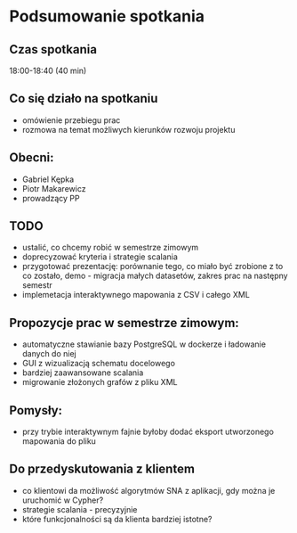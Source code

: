 # Podsumowanie spotkania

## Czas spotkania
18:00-18:40 (40 min)

## Co się działo na spotkaniu
 - omówienie przebiegu prac
 - rozmowa na temat możliwych kierunków rozwoju projektu

## Obecni:
 - Gabriel Kępka
 - Piotr Makarewicz
 - prowadzący PP

## TODO
 - ustalić, co chcemy robić w semestrze zimowym
 - doprecyzować kryteria i strategie scalania
 - przygotować prezentację: porównanie tego, co miało być zrobione z to co zostało, demo - migracja małych datasetów, zakres prac na następny semestr
 - implemetacja interaktywnego mapowania z CSV i całego XML

## Propozycje prac w semestrze zimowym:
 - automatyczne stawianie bazy PostgreSQL w dockerze i ładowanie danych do niej
 - GUI z wizualizacją schematu docelowego
 - bardziej zaawansowane scalania
 - migrowanie złożonych grafów z pliku XML

## Pomysły:
 -  przy trybie interaktywnym fajnie byłoby dodać eksport utworzonego mapowania do pliku

## Do przedyskutowania z klientem
 - co klientowi da możliwość algorytmów SNA z aplikacji, gdy można je uruchomić w Cypher?
 - strategie scalania - precyzyjnie
 - które funkcjonalności są da klienta bardziej istotne?
